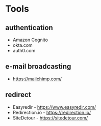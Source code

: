 # Tools
## authentication
* Amazon Cognito
* okta.com
* auth0.com

##  e-mail broadcasting
* https://mailchimp.com/

## redirect
* Easyredir - https://www.easyredir.com/
* Redirection.io - https://redirection.io/
* SiteDetour - https://sitedetour.com/  
